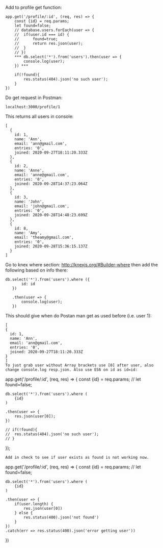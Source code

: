 Add to profile get function: 

```
app.get('/profile/:id', (req, res) => {
	const {id} = req.params;
	let found=false;
	// database.users.forEach(user => {
	// 	if(user.id === id) {
	// 		found=true;
	// 		return res.json(user);
	// 	} 
	// })
	*** db.select('*').from('users').then(user => {
		console.log(user);
	}) ***
	
	if(!found){
		res.status(404).json('no such user');
	}
})

```
Do get request in Postman: 

```
localhost:3000/profile/1
```
This returns all users in console: 
```
[
  {
    id: 1,
    name: 'Ann',
    email: 'ann@gmail.com',
    entries: '0',
    joined: 2020-09-27T18:11:20.333Z
  },
  {
    id: 2,
    name: 'Anne',
    email: 'anne@gmail.com',
    entries: '0',
    joined: 2020-09-28T14:37:23.064Z
  },
  {
    id: 3,
    name: 'John',
    email: 'john@gmail.com',
    entries: '0',
    joined: 2020-09-28T14:48:23.699Z
  },
  {
    id: 8,
    name: 'Amy',
    email: 'theamy@gmail.com',
    entries: '0',
    joined: 2020-09-28T15:36:15.137Z
  }
]
```
Go to knex where section:
http://knexjs.org/#Builder-where
 then add the following based on info there:
 
 ```
 db.select('*').from('users').where ({
		id: id
	})

	.then(user => {
		console.log(user);
	})
  ```
 This should give when do Postan man get as used before (i.e. user 1):
  ```
  [
  {
    id: 1,
    name: 'Ann',
    email: 'ann@gmail.com',
    entries: '0',
    joined: 2020-09-27T18:11:20.333Z
  }
]
 To just grab user without Array brackets use [0] after user, also change console.log resp.json. Also use ES6 on id as id=id: 
  ```
app.get('/profile/:id', (req, res) => {
	const {id} = req.params;
	// let found=false;

	db.select('*').from('users').where (
		{id}
	)

	.then(user => {
		res.json(user[0]);
	})

	// if(!found){
	// 	res.status(404).json('no such user');
	// }
});

  ```
  Add in check to see if user exists as found is not working now. 
  
```
app.get('/profile/:id', (req, res) => {
	const {id} = req.params;
	// let found=false;

	db.select('*').from('users').where (
		{id}
	)

	.then(user => {
		if(user.length) {
			res.json(user[0])
		} else {
			res.status(400).json('not found')
		}
	})
	.catch(err => res.status(400).json('error getting user'))
	
})
```
